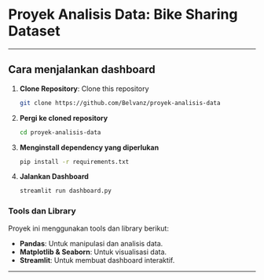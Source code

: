 # Proyek Analisis Data: Bike Sharing Dataset
---

## Cara menjalankan dashboard

1. **Clone Repository**: Clone this repository
   ```bash
   git clone https://github.com/Belvanz/proyek-analisis-data
   ```

2. **Pergi ke cloned repository**
   ```bash
   cd proyek-analisis-data
   ```
3. **Menginstall dependency yang diperlukan**
   ```bash
   pip install -r requirements.txt
   ```

4. **Jalankan Dashboard**
   ```bash
   streamlit run dashboard.py
   ```

### Tools dan Library
Proyek ini menggunakan tools dan library berikut:
- **Pandas**: Untuk manipulasi dan analisis data.
- **Matplotlib & Seaborn**: Untuk visualisasi data.
- **Streamlit**: Untuk membuat dashboard interaktif.

---
